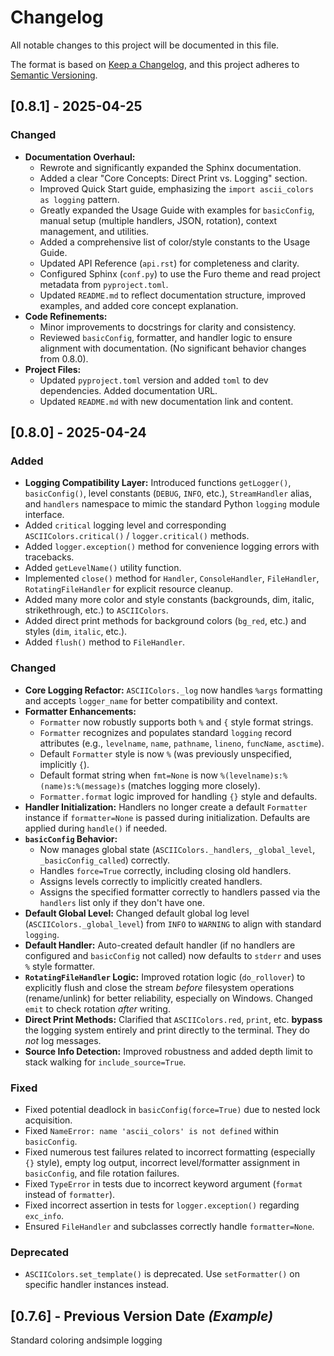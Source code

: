 # Changelog

All notable changes to this project will be documented in this file.

The format is based on [Keep a Changelog](https://keepachangelog.com/en/1.0.0/),
and this project adheres to [Semantic Versioning](https://semver.org/spec/v2.0.0.html).
## [0.8.1] - 2025-04-25

### Changed
*   **Documentation Overhaul:**
    *   Rewrote and significantly expanded the Sphinx documentation.
    *   Added a clear "Core Concepts: Direct Print vs. Logging" section.
    *   Improved Quick Start guide, emphasizing the `import ascii_colors as logging` pattern.
    *   Greatly expanded the Usage Guide with examples for `basicConfig`, manual setup (multiple handlers, JSON, rotation), context management, and utilities.
    *   Added a comprehensive list of color/style constants to the Usage Guide.
    *   Updated API Reference (`api.rst`) for completeness and clarity.
    *   Configured Sphinx (`conf.py`) to use the Furo theme and read project metadata from `pyproject.toml`.
    *   Updated `README.md` to reflect documentation structure, improved examples, and added core concept explanation.
*   **Code Refinements:**
    *   Minor improvements to docstrings for clarity and consistency.
    *   Reviewed `basicConfig`, formatter, and handler logic to ensure alignment with documentation. (No significant behavior changes from 0.8.0).
*   **Project Files:**
    *   Updated `pyproject.toml` version and added `toml` to dev dependencies. Added documentation URL.
    *   Updated `README.md` with new documentation link and content.

## [0.8.0] - 2025-04-24


### Added

*   **Logging Compatibility Layer:** Introduced functions `getLogger()`, `basicConfig()`, level constants (`DEBUG`, `INFO`, etc.), `StreamHandler` alias, and `handlers` namespace to mimic the standard Python `logging` module interface.
*   Added `critical` logging level and corresponding `ASCIIColors.critical()` / `logger.critical()` methods.
*   Added `logger.exception()` method for convenience logging errors with tracebacks.
*   Added `getLevelName()` utility function.
*   Implemented `close()` method for `Handler`, `ConsoleHandler`, `FileHandler`, `RotatingFileHandler` for explicit resource cleanup.
*   Added many more color and style constants (backgrounds, dim, italic, strikethrough, etc.) to `ASCIIColors`.
*   Added direct print methods for background colors (`bg_red`, etc.) and styles (`dim`, `italic`, etc.).
*   Added `flush()` method to `FileHandler`.

### Changed

*   **Core Logging Refactor:** `ASCIIColors._log` now handles `%args` formatting and accepts `logger_name` for better compatibility and context.
*   **Formatter Enhancements:**
    *   `Formatter` now robustly supports both `%` and `{` style format strings.
    *   `Formatter` recognizes and populates standard `logging` record attributes (e.g., `levelname`, `name`, `pathname`, `lineno`, `funcName`, `asctime`).
    *   Default `Formatter` style is now `%` (was previously unspecified, implicitly `{`).
    *   Default format string when `fmt=None` is now `%(levelname)s:%(name)s:%(message)s` (matches logging more closely).
    *   `Formatter.format` logic improved for handling `{}` style and defaults.
*   **Handler Initialization:** Handlers no longer create a default `Formatter` instance if `formatter=None` is passed during initialization. Defaults are applied during `handle()` if needed.
*   **`basicConfig` Behavior:**
    *   Now manages global state (`ASCIIColors._handlers`, `_global_level`, `_basicConfig_called`) correctly.
    *   Handles `force=True` correctly, including closing old handlers.
    *   Assigns levels correctly to implicitly created handlers.
    *   Assigns the specified formatter correctly to handlers passed via the `handlers` list only if they don't have one.
*   **Default Global Level:** Changed default global log level (`ASCIIColors._global_level`) from `INFO` to `WARNING` to align with standard `logging`.
*   **Default Handler:** Auto-created default handler (if no handlers are configured and `basicConfig` not called) now defaults to `stderr` and uses `%` style formatter.
*   **`RotatingFileHandler` Logic:** Improved rotation logic (`do_rollover`) to explicitly flush and close the stream *before* filesystem operations (rename/unlink) for better reliability, especially on Windows. Changed `emit` to check rotation *after* writing.
*   **Direct Print Methods:** Clarified that `ASCIIColors.red`, `print`, etc. **bypass** the logging system entirely and print directly to the terminal. They do *not* log messages.
*   **Source Info Detection:** Improved robustness and added depth limit to stack walking for `include_source=True`.

### Fixed

*   Fixed potential deadlock in `basicConfig(force=True)` due to nested lock acquisition.
*   Fixed `NameError: name 'ascii_colors' is not defined` within `basicConfig`.
*   Fixed numerous test failures related to incorrect formatting (especially `{}` style), empty log output, incorrect level/formatter assignment in `basicConfig`, and file rotation failures.
*   Fixed `TypeError` in tests due to incorrect keyword argument (`format` instead of `formatter`).
*   Fixed incorrect assertion in tests for `logger.exception()` regarding `exc_info`.
*   Ensured `FileHandler` and subclasses correctly handle `formatter=None`.

### Deprecated

*   `ASCIIColors.set_template()` is deprecated. Use `setFormatter()` on specific handler instances instead.

## [0.7.6] - Previous Version Date *(Example)*

Standard coloring andsimple logging